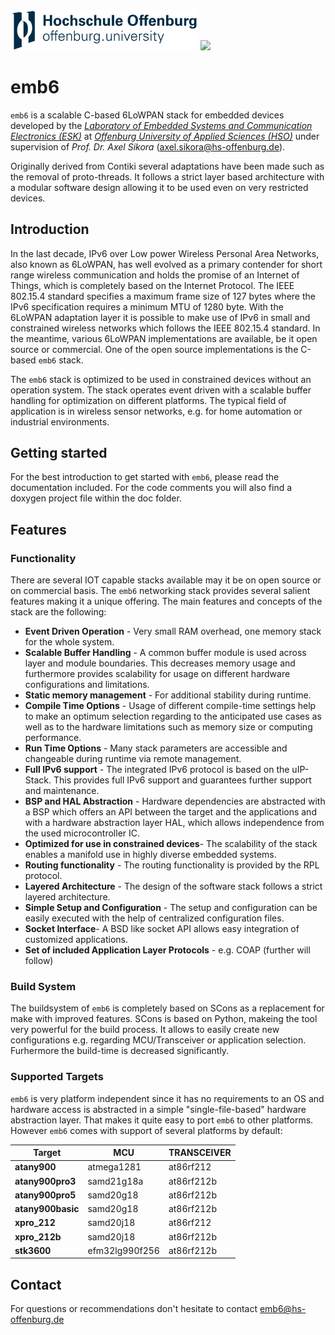 <img src="https://github.com/hso-esk/_meta/blob/master/HS-Logo_blau_60.png" width="300">
<img src="https://raw.github.com/hso-esk/_meta/master/ei-fb_rgb_300.jpg" width="300">

emb6
========

`emb6` is a scalable C-based 6LoWPAN stack for embedded devices developed by the
[*Laboratory of Embedded Systems and Communication Electronics (ESK)*](http://ei.hs-offenburg.de/labore/embedded-systems-und-kommunikationselektronik/) at
[*Offenburg University of Applied Sciences (HSO)*](http://www.hs-offenburg.de/) under supervision of *Prof. Dr. Axel Sikora* (axel.sikora@hs-offenburg.de).

Originally derived from Contiki several adaptations have been made such as the
removal of proto-threads. It follows a strict layer based architecture with a
modular software design allowing it to be used even on very restricted devices.


Introduction
------------

In the last decade, IPv6 over Low power Wireless Personal Area Networks, also
known as 6LoWPAN, has well evolved as a primary contender for short range
wireless communication and holds the promise of an Internet of Things, which is
completely based on the Internet Protocol. The IEEE 802.15.4 standard specifies
a maximum frame size of 127 bytes where the IPv6 specification requires a
minimum MTU of 1280 byte. With the 6LoWPAN adaptation layer it is possible to
make use of IPv6 in small and constrained wireless networks which follows the
IEEE 802.15.4 standard. In the meantime, various 6LoWPAN implementations are
available, be it open source or commercial. One of the open source
implementations is the C-based `emb6` stack.

The `emb6` stack is optimized to be used in constrained devices without an
operation system. The stack operates event driven with a scalable buffer
handling for optimization on different platforms. The typical field of
application is in wireless sensor networks, e.g. for home automation or
industrial environments.


Getting started
---------------

For the best introduction to get started with `emb6`, please read the
documentation included. For the code comments you will also find a doxygen
project file within the doc folder.

Features
---------

### Functionality

There are several IOT capable stacks available may it be on open source or on
commercial basis. The `emb6` networking stack provides several salient features
making it a unique offering. The main features and concepts of the stack are the
following:

* **Event Driven Operation** - Very small RAM overhead, one memory stack for the
whole system.      
* **Scalable Buffer Handling** - A common buffer module is used across layer and
module boundaries. This decreases memory usage and furthermore provides
scalability for usage on different hardware configurations and limitations.
* **Static memory management** - For additional stability during runtime.
* **Compile Time Options** - Usage of different compile-time settings help to
make an optimum selection regarding to the anticipated use cases as well as to
the hardware limitations such as memory size or computing performance.
* **Run Time Options** - Many stack parameters are accessible and changeable
during runtime via remote management.
* **Full IPv6 support** - The integrated IPv6 protocol is based on the
uIP-Stack. This provides full IPv6 support and guarantees further support
and maintenance.
* **BSP and HAL Abstraction** - Hardware dependencies are abstracted with a BSP
which offers an API between the target and the applications and with a hardware
abstraction layer HAL, which allows independence from the used
microcontroller IC.
* **Optimized for use in constrained devices**- The scalability of the stack
enables a manifold use in highly diverse embedded systems.
* **Routing functionality** - The routing functionality is provided by the RPL
protocol.
* **Layered Architecture** - The design of the software stack follows a strict
layered architecture.
* **Simple Setup and Configuration** - The setup and configuration can be easily
executed with the help of centralized configuration files.
* **Socket Interface**- A BSD like socket API allows easy integration of
customized applications.
* **Set of included Application Layer Protocols** - e.g. COAP (further will follow)


### Build System

The buildsystem of `emb6` is completely based on SCons as a replacement for make
with improved features. SCons is based on Python, makeing the tool very powerful
for the build process. It allows to easily create new configurations e.g. regarding
MCU/Transceiver or application selection. Furhermore the build-time is decreased
significantly.

### Supported Targets

`emb6` is very platform independent since it has no requirements to an OS and
hardware access is abstracted in a simple "single-file-based" hardware
abstraction layer. That makes it quite easy to port `emb6` to other platforms.
However `emb6` comes with support of several platforms by default:


Target | MCU | TRANSCEIVER
-------|-----| ------------
**atany900** | atmega1281 | at86rf212
**atany900pro3** | samd21g18a | at86rf212b
**atany900pro5** | samd20g18 | at86rf212b
**atany900basic** | samd20g18 | at86rf212b
**xpro_212** | samd20j18 | at86rf212
**xpro_212b** | samd20j18 | at86rf212b
**stk3600** | efm32lg990f256 | at86rf212b


Contact
--------

For questions or recommendations don't hesitate to contact emb6@hs-offenburg.de

[1]: http://ei.hs-offenburg.de/labore/embedded-systems-und-kommunikationselektronik/
